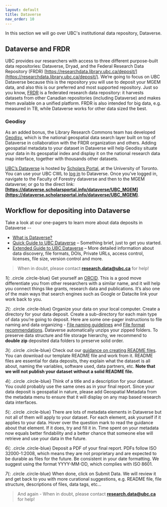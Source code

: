 ```yaml
---
layout: default
title: Dataverse
nav_order: 10
---
```


In this section we will go over UBC's institutional data repository, Dataverse.

## Dataverse and FRDR

UBC provides our researchers with access to three different purpose-built data repositories: Dataverse, Dryad, and the Federal Research Data Repository (FRDR) [https://researchdata.library.ubc.ca/deposit/](https://researchdata.library.ubc.ca/deposit/). We’re going to focus on UBC Dataverse because this is the repository you will use to deposit your MGEM data, and also this is our preferred and most supported repository. Just so you know, [FRDR](https://www.frdr-dfdr.ca/repo/) is a federated research data repository: it harvests datasets from other Canadian repositories (including Dataverse) and makes them available on a unified platform. FRDR is also intended for big data, e.g. measured in TB, while Dataverse works for other data sized the best.

### Geodisy

As an added bonus, the Library Research Commons team has developed [Geodisy](https://geo.frdr-dfdr.ca/), which is the national geospatial data search layer built on top of Dataverse in collaboration with the FRDR organization and others. Adding geospatial metadata to your dataset in Dataverse will help Geodisy situate your data in its geospatial index and display it on the national research data map interface, together with thousands other datasets.

[UBC’s Dataverse](https://dataverse.scholarsportal.info/dataverse/ubc) is hosted by [Scholars Portal](https://scholarsportal.info/), at the University of Toronto. You can use your UBC CWL to [log in](https://dataverse.scholarsportal.info/loginpage.xhtml) to Dataverse. Once you’ve logged in, navigate to the Faculty of Forestry dataverse and then to the MGEM dataverse; or go to the direct link: **[https://dataverse.scholarsportal.info/dataverse/UBC_MGEM](https://dataverse.scholarsportal.info/dataverse/UBC_MGEM)**.

## Workflow for depositing into Dataverse

Take a look at our one-pagers to learn more about data deposits in Dataverse -- 
- [What is Dataverse?](https://portagenetwork.ca/wp-content/uploads/2019/01/Dataverse-BB_EN.pdf)
- [Quick Guide to UBC Dataverse](https://osf.io/sczv5/) – Something brief, just to get you started.
- [Extended Guide to UBC Dataverse](https://osf.io/5u4f3) – More detailed information about data discovery, file formats, DOIs, Private URLs, access control, licenses, file size, version control and more. 


> When in doubt, please contact **[research.data@ubc.ca](mailto:research.data@ubc.ca)** for help! 


_1_{: .circle .circle-blue} Get yourself an [ORCID](https://orcid.org/). This is a good move differentiate you from other researchers with a similar name, and it will help you connect things like grants, research data and publications. It’s also one of the main ways that search engines such as Google or Datacite link your work back to you.

_2_{: .circle .circle-blue} Organize your data on your local computer. Create a directory for your data deposit. Create a sub-directory for each main type of data you’re going to deposit. Here are some one-pager instructions to file naming and data organizing - [File naming guidelines](https://osf.io/pfweq) and [File format recommendations](https://osf.io/ena5p). Dataverse automatically unzips your zipped folders. To preserve data structure and file storage hierarchy, we recommend to **double zip** deposited data folders to preserve solid order. 

_3_{: .circle .circle-blue} Check out our [guidance on creating README files](https://osf.io/aqxw3). You can download our template README file and work from it. README files are essential for data deposits, they explain what the dataset is all about, naming the variables, software used, data partners, etc. **Note that we will not publish your dataset without a solid README file.**  

_4_{: .circle .circle-blue} Think of a title and a description for your dataset. You could probably use the same ones as in your final report. Since your data deposit is geospatial in nature, please add Geospatial Metadata from the metadata menu to ensure that it will display on any map based research data interfaces.

_5_{: .circle .circle-blue} There are lots of metadata elements in Dataverse but not all of them will apply to your dataset. For each element, ask yourself if it applies to your data. Hover over the question mark to read the guidance about that element. If it does, try and fill it in. Time spent on your metadata now equals better findability and a better chance that someone else will retrieve and use your data in the future.

_6_{: .circle .circle-blue} Deposit a PDF of your final report. PDFs follow ISO 32000-1:2008, which means they are not proprietary and are expected to be durable as files for the future. Be consistent in your date formatting. We suggest using the format YYYY-MM-DD, which complies with ISO 8601.

_7_{: .circle .circle-blue} When done, click on Submit Data. We will review it and get back to you with more curational suggestions, e.g. README file, file structure, descriptions of files, data tags, etc...


> And again - When in doubt, please contact **[research.data@ubc.ca](mailto:research.data@ubc.ca)** for help! 


